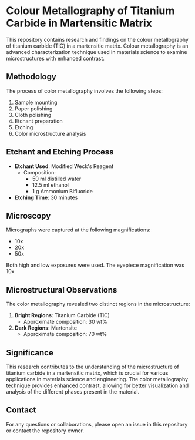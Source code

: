 # Colour Metallography of Titanium Carbide in Martensitic Matrix

This repository contains research and findings on the colour metallography of titanium carbide (TiC) in a martensitic matrix. Colour metallography is an advanced characterization technique used in materials science to examine microstructures with enhanced contrast.

## Methodology

The process of color metallography involves the following steps:

1. Sample mounting
2. Paper polishing
3. Cloth polishing
4. Etchant preparation
5. Etching
6. Color microstructure analysis

## Etchant and Etching Process

- **Etchant Used**: Modified Weck's Reagent
  - Composition:
    - 50 ml distilled water
    - 12.5 ml ethanol
    - 1 g Ammonium Bifluoride
- **Etching Time**: 30 minutes

## Microscopy

Micrographs were captured at the following magnifications:
- 10x
- 20x
- 50x

Both high and low exposures were used. The eyepiece magnification was 10x

## Microstructural Observations

The color metallography revealed two distinct regions in the microstructure:

1. **Bright Regions**: Titanium Carbide (TiC)
   - Approximate composition: 30 wt%
2. **Dark Regions**: Martensite
   - Approximate composition: 70 wt%

## Significance

This research contributes to the understanding of the microstructure of titanium carbide in a martensitic matrix, which is crucial for various applications in materials science and engineering. The color metallography technique provides enhanced contrast, allowing for better visualization and analysis of the different phases present in the material.

## Contact

For any questions or collaborations, please open an issue in this repository or contact the repository owner.
